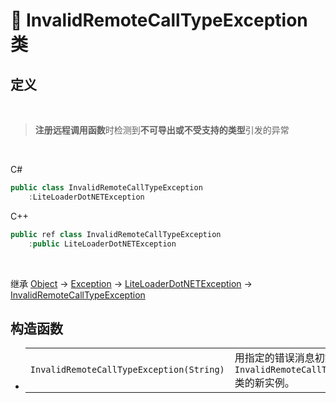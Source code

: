 # 🔖 InvalidRemoteCallTypeException 类

## 定义

<br>

> **注册远程调用函数**时检测到**不可导出或不受支持的类型**引发的异常

<br>

C#
```cs
public class InvalidRemoteCallTypeException
    :LiteLoaderDotNETException
```
C++
```cpp
public ref class InvalidRemoteCallTypeException
    :public LiteLoaderDotNETException
```
<br>

继承 [Object](https://docs.microsoft.com/zh-cn/DotNET/api/system.object) → [Exception](https://docs.microsoft.com/zh-cn/DotNET/api/system.exception) → [LiteLoaderDotNETException](../LiteLoaderDotNETException/LiteLoaderDotNETException) → 
[InvalidRemoteCallTypeException](InvalidRemoteCallTypeException)

## 构造函数
- 
    |||
    |-|-|
    |`InvalidRemoteCallTypeException(String)`|用指定的错误消息初始化 `InvalidRemoteCallTypeException` 类的新实例。|

<br>


